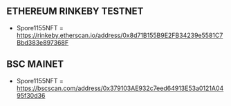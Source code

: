 ## ETHEREUM RINKEBY TESTNET
- Spore1155NFT = https://rinkeby.etherscan.io/address/0x8d71B155B9E2FB34239e5581C7Bbd383e897368F

## BSC MAINET
- Spore1155NFT = https://bscscan.com/address/0x379103AE932c7eed64913E53a0121A0495f30d36
